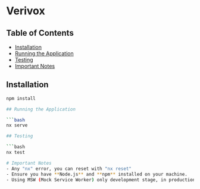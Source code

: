 # Verivox

## Table of Contents

- [Installation](#installation)
- [Running the Application](#running-the-application)
- [Testing](#testing)
- [Important Notes](#important-notes)

## Installation

````bash
npm install

## Running the Application

```bash
nx serve

## Testing

```bash
nx test

# Important Notes
- Any "nx" error, you can reset with "nx reset"
- Ensure you have **Node.js** and **npm** installed on your machine.
- Using MSW (Mock Service Worker) only development stage, in production mode it will not use MSW
````
